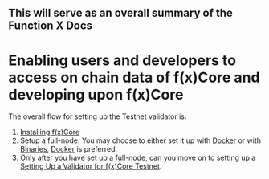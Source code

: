 ## This will serve as an overall summary of the Function X Docs
# Enabling users and developers to access on chain data of f(x)Core and developing upon f(x)Core

The overall flow for setting up the Testnet validator is: 
1) [Installing f(x)Core](./tutorials/installation.md)
2) Setup a full-node. You may choose to either set it up with [Docker](./tutorials/full-node-with-docker.md) or with [Binaries](./tutorials/full-node-with-binaries.md), [Docker](./tutorials/full-node-with-docker.md) is preferred.
3) Only after you have set up a full-node, can you move on to setting up a [Setting Up a Validator for f(x)Core Testnet](./validators/validator-setup).